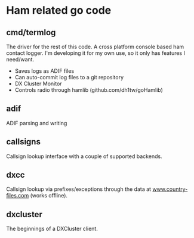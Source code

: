 # Ham related go code

## cmd/termlog

The driver for the rest of this code.  A cross platform console based ham
contact logger.  I'm developing it for my own use, so it only has features I
need/want.

- Saves logs as ADIF files
- Can auto-commit log files to a git repository
- DX Cluster Monitor
- Controls radio through hamlib (github.com/dh1tw/goHamlib)

## adif

ADIF parsing and writing

## callsigns

Callsign lookup interface with a couple of supported backends.

## dxcc

Callsign lookup via prefixes/exceptions through the data at
www.country-files.com (works offline).

## dxcluster

The beginnings of a DXCluster client.